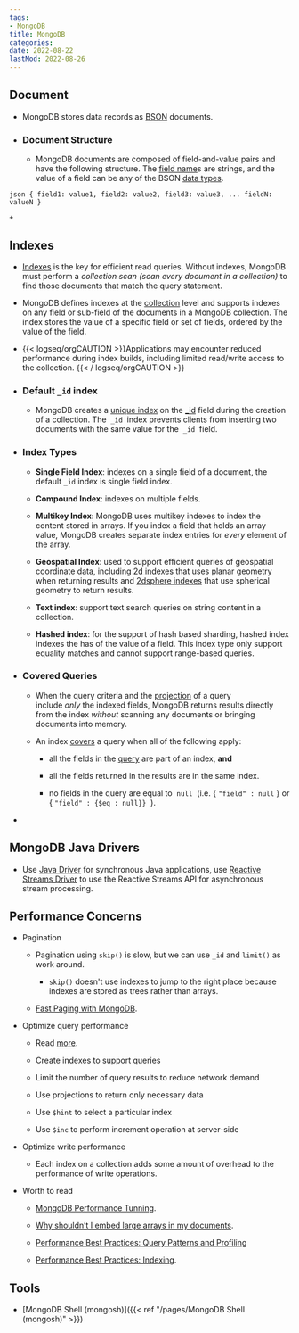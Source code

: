 ```yaml
---
tags:
- MongoDB
title: MongoDB
categories:
date: 2022-08-22
lastMod: 2022-08-26
---
```



## Document


  + MongoDB stores data records as [BSON](http://bsonspec.org/) documents.

  + ### Document Structure

    + MongoDB documents are composed of field-and-value pairs and have the following structure. The [field name](https://www.mongodb.com/docs/manual/core/document/#field-names)s are strings, and the value of a field can be any of the BSON [data types](https://www.mongodb.com/docs/manual/reference/bson-types/).

`json
{
   field1: value1,
   field2: value2,
   field3: value3,
   ...
   fieldN: valueN
}
`

    + 

## Indexes


  + [Indexes](https://www.mongodb.com/docs/manual/indexes/) is the key for efficient read queries. Without indexes, MongoDB must perform a *collection scan (scan every document in a collection)* to find those documents that match the query statement.

  + MongoDB defines indexes at the [collection](https://www.mongodb.com/docs/manual/reference/glossary/#std-term-collection) level and supports indexes on any field or sub-field of the documents in a MongoDB collection. The index stores the value of a specific field or set of fields, ordered by the value of the field.

  + {{< logseq/orgCAUTION >}}Applications may encounter reduced performance during index builds, including limited read/write access to the collection.
{{< / logseq/orgCAUTION >}}

  + ### Default `_id` index


    + MongoDB creates a [unique index](https://www.mongodb.com/docs/manual/core/index-unique/#std-label-index-type-unique) on the [_id](https://www.mongodb.com/docs/manual/core/document/#std-label-document-id-field) field during the creation of a collection. The  `_id`  index prevents clients from inserting two documents with the same value for the  `_id`  field.

  + ### Index Types


    + **Single Field Index**: indexes on a single field of a document, the default `_id` index is single field index.

    + **Compound Index**: indexes on multiple fields.

    + **Multikey Index**: MongoDB uses multikey indexes to index the content stored in arrays. If you index a field that holds an array value, MongoDB creates separate index entries for *every* element of the array.

    + **Geospatial Index**: used to support efficient queries of geospatial coordinate data, including [2d indexes](https://www.mongodb.com/docs/manual/core/2d/) that uses planar geometry when returning results and [2dsphere indexes](https://www.mongodb.com/docs/manual/core/2dsphere/) that use spherical geometry to return results.

    + **Text index**: support text search queries on string content in a collection.

    + **Hashed index**: for the support of hash based sharding, hashed index indexes the has of the value of a field. This index type only support equality matches and cannot support range-based queries.

  + ### Covered Queries


    + When the query criteria and the [projection](https://www.mongodb.com/docs/manual/reference/glossary/#std-term-projection) of a query include *only* the indexed fields, MongoDB returns results directly from the index *without* scanning any documents or bringing documents into memory.

    + An index [covers](https://www.mongodb.com/docs/manual/core/query-optimization/#std-label-indexes-covered-queries) a query when all of the following apply:

      + all the fields in the [query](https://www.mongodb.com/docs/manual/tutorial/query-documents/#std-label-read-operations-query-document) are part of an index, **and**

      + all the fields returned in the results are in the same index.

      + no fields in the query are equal to  `null`  (i.e. { `"field" : null` } or { `"field" : {$eq : null}}`  ).

  + 

## MongoDB Java Drivers


  + Use [Java Driver](https://www.mongodb.com/docs/drivers/java/sync/current) for synchronous Java applications, use [Reactive Streams Driver](https://www.mongodb.com/docs/drivers/reactive-streams/) to use the Reactive Streams API for asynchronous stream processing.

## Performance Concerns


  + Pagination


    + Pagination using `skip()` is slow, but we can use `_id` and `limit()` as work around.

      + `skip()` doesn't use indexes to jump to the right place because indexes are stored as trees rather than arrays.

    + [Fast Paging with MongoDB](https://scalegrid.io/blog/fast-paging-with-mongodb/).

  + Optimize query performance


    + Read [more](https://www.mongodb.com/docs/manual/tutorial/optimize-query-performance-with-indexes-and-projections/).

    + Create indexes to support queries

    + Limit the number of query results to reduce network demand

    + Use projections to return only necessary data

    + Use `$hint` to select a particular index

    + Use `$inc` to perform increment operation at server-side

  + Optimize write performance

    + Each index on a collection adds some amount of overhead to the performance of write operations.

  + Worth to read

    + [MongoDB Performance Tunning](https://medium.com/mongodb-performance-tuning).

    + [Why shouldn’t I embed large arrays in my documents](https://www.percona.com/blog/2014/02/17/dont-worry-about-embedding-large-arrays-in-your-mongodb-documents/).

    + [Performance Best Practices: Query Patterns and Profiling](https://www.mongodb.com/blog/post/performance-best-practices-query-patterns-and-profiling)

    + [Performance Best Practices: Indexing](https://www.mongodb.com/blog/post/performance-best-practices-indexing).

## Tools

  + [MongoDB Shell (mongosh)]({{< ref "/pages/MongoDB Shell (mongosh)" >}})
